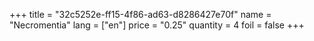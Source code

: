 +++
title = "32c5252e-ff15-4f86-ad63-d8286427e70f"
name = "Necromentia"
lang = ["en"]
price = "0.25"
quantity = 4
foil = false
+++
